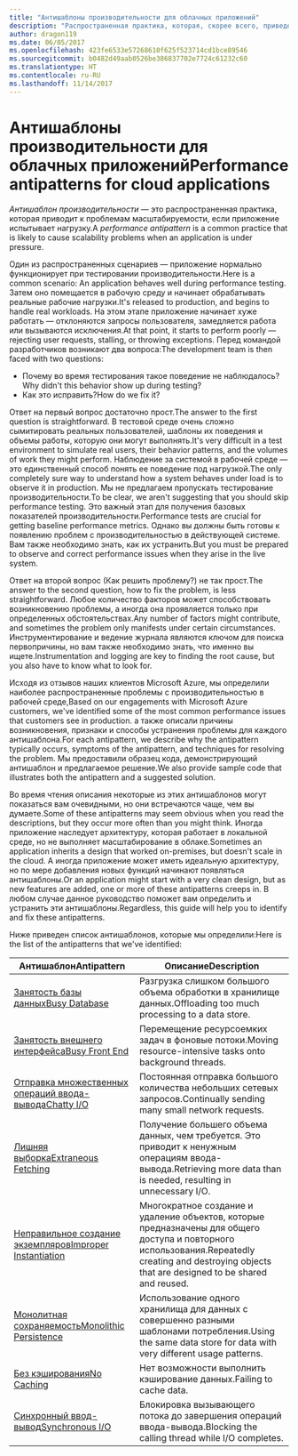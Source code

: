 ```yaml
---
title: "Антишаблоны производительности для облачных приложений"
description: "Распространенная практика, которая, скорее всего, приведет к проблемам масштабируемости."
author: dragon119
ms.date: 06/05/2017
ms.openlocfilehash: 423fe6533e57268610f625f523714cd1bce89546
ms.sourcegitcommit: b0482d49aab0526be386837702e7724c61232c60
ms.translationtype: HT
ms.contentlocale: ru-RU
ms.lasthandoff: 11/14/2017
---
```

# <a name="performance-antipatterns-for-cloud-applications"></a><span data-ttu-id="15a22-103">Антишаблоны производительности для облачных приложений</span><span class="sxs-lookup"><span data-stu-id="15a22-103">Performance antipatterns for cloud applications</span></span>

<span data-ttu-id="15a22-104">*Антишаблон производительности* — это распространенная практика, которая приводит к проблемам масштабируемости, если приложение испытывает нагрузку.</span><span class="sxs-lookup"><span data-stu-id="15a22-104">A *performance antipattern* is a common practice that is likely to cause scalability problems when an application is under pressure.</span></span> 

<span data-ttu-id="15a22-105">Один из распространенных сценариев — приложение нормально функционирует при тестировании производительности.</span><span class="sxs-lookup"><span data-stu-id="15a22-105">Here is a common scenario: An application behaves well during performance testing.</span></span> <span data-ttu-id="15a22-106">Затем оно помещается в рабочую среду и начинает обрабатывать реальные рабочие нагрузки.</span><span class="sxs-lookup"><span data-stu-id="15a22-106">It's released to production, and begins to handle real workloads.</span></span> <span data-ttu-id="15a22-107">На этом этапе приложение начинает хуже работать &mdash; отклоняются запросы пользователя, замедляется работа или вызываются исключения.</span><span class="sxs-lookup"><span data-stu-id="15a22-107">At that point, it starts to perform poorly &mdash; rejecting user requests, stalling, or throwing exceptions.</span></span> <span data-ttu-id="15a22-108">Перед командой разработчиков возникают два вопроса:</span><span class="sxs-lookup"><span data-stu-id="15a22-108">The development team is then faced with two questions:</span></span>

- <span data-ttu-id="15a22-109">Почему во время тестирования такое поведение не наблюдалось?</span><span class="sxs-lookup"><span data-stu-id="15a22-109">Why didn't this behavior show up during testing?</span></span>
- <span data-ttu-id="15a22-110">Как это исправить?</span><span class="sxs-lookup"><span data-stu-id="15a22-110">How do we fix it?</span></span>

<span data-ttu-id="15a22-111">Ответ на первый вопрос достаточно прост.</span><span class="sxs-lookup"><span data-stu-id="15a22-111">The answer to the first question is straightforward.</span></span> <span data-ttu-id="15a22-112">В тестовой среде очень сложно сымитировать реальных пользователей, шаблоны их поведения и объемы работы, которую они могут выполнять.</span><span class="sxs-lookup"><span data-stu-id="15a22-112">It's very difficult in a test environment to simulate real users, their behavior patterns, and the volumes of work they might perform.</span></span> <span data-ttu-id="15a22-113">Наблюдение за системой в рабочей среде — это единственный способ понять ее поведение под нагрузкой.</span><span class="sxs-lookup"><span data-stu-id="15a22-113">The only completely sure way to understand how a system behaves under load is to observe it in production.</span></span> <span data-ttu-id="15a22-114">Мы не предлагаем пропускать тестирование производительности.</span><span class="sxs-lookup"><span data-stu-id="15a22-114">To be clear, we aren't suggesting that you should skip performance testing.</span></span> <span data-ttu-id="15a22-115">Это важный этап для получения базовых показателей производительности.</span><span class="sxs-lookup"><span data-stu-id="15a22-115">Performance tests are crucial for getting baseline performance metrics.</span></span> <span data-ttu-id="15a22-116">Однако вы должны быть готовы к появлению проблем с производительностью в действующей системе. Вам также необходимо знать, как их устранить.</span><span class="sxs-lookup"><span data-stu-id="15a22-116">But you must be prepared to observe and correct performance issues when they arise in the live system.</span></span>

<span data-ttu-id="15a22-117">Ответ на второй вопрос (Как решить проблему?) не так прост.</span><span class="sxs-lookup"><span data-stu-id="15a22-117">The answer to the second question, how to fix the problem, is less straightforward.</span></span> <span data-ttu-id="15a22-118">Любое количество факторов может способствовать возникновению проблемы, а иногда она проявляется только при определенных обстоятельствах.</span><span class="sxs-lookup"><span data-stu-id="15a22-118">Any number of factors might contribute, and sometimes the problem only manifests under certain circumstances.</span></span> <span data-ttu-id="15a22-119">Инструментирование и ведение журнала являются ключом для поиска первопричины, но вам также необходимо знать, что именно вы ищете.</span><span class="sxs-lookup"><span data-stu-id="15a22-119">Instrumentation and logging are key to finding the root cause, but you also have to know what to look for.</span></span> 

<span data-ttu-id="15a22-120">Исходя из отзывов наших клиентов Microsoft Azure, мы определили наиболее распространенные проблемы с производительностью в рабочей среде,</span><span class="sxs-lookup"><span data-stu-id="15a22-120">Based on our engagements with Microsoft Azure customers, we've identified some of the most common performance issues that customers see in production.</span></span> <span data-ttu-id="15a22-121">а также описали причины возникновения, признаки и способы устранения проблемы для каждого антишаблона.</span><span class="sxs-lookup"><span data-stu-id="15a22-121">For each antipattern, we describe why the antipattern typically occurs, symptoms of the antipattern, and techniques for resolving the problem.</span></span> <span data-ttu-id="15a22-122">Мы предоставили образец кода, демонстрирующий антишаблон и предлагаемое решение.</span><span class="sxs-lookup"><span data-stu-id="15a22-122">We also provide sample code that illustrates both the antipattern and a suggested solution.</span></span> 

<span data-ttu-id="15a22-123">Во время чтения описания некоторые из этих антишаблонов могут показаться вам очевидными, но они встречаются чаще, чем вы думаете.</span><span class="sxs-lookup"><span data-stu-id="15a22-123">Some of these antipatterns may seem obvious when you read the descriptions, but they occur more often than you might think.</span></span> <span data-ttu-id="15a22-124">Иногда приложение наследует архитектуру, которая работает в локальной среде, но не выполняет масштабирование в облаке.</span><span class="sxs-lookup"><span data-stu-id="15a22-124">Sometimes an application inherits a design that worked on-premises, but doesn't scale in the cloud.</span></span> <span data-ttu-id="15a22-125">А иногда приложение может иметь идеальную архитектуру, но по мере добавления новых функций начинают появляться антишаблоны.</span><span class="sxs-lookup"><span data-stu-id="15a22-125">Or an application might start with a very clean design, but as new features are added, one or more of these antipatterns creeps in.</span></span> <span data-ttu-id="15a22-126">В любом случае данное руководство поможет вам определить и устранить эти антишаблоны.</span><span class="sxs-lookup"><span data-stu-id="15a22-126">Regardless, this guide will help you to identify and fix these antipatterns.</span></span>

<span data-ttu-id="15a22-127">Ниже приведен список антишаблонов, которые мы определили:</span><span class="sxs-lookup"><span data-stu-id="15a22-127">Here is the list of the antipatterns that we've identified:</span></span> 

| <span data-ttu-id="15a22-128">Антишаблон</span><span class="sxs-lookup"><span data-stu-id="15a22-128">Antipattern</span></span> | <span data-ttu-id="15a22-129">Описание</span><span class="sxs-lookup"><span data-stu-id="15a22-129">Description</span></span> |
|-------------|-------------|
| <span data-ttu-id="15a22-130">[Занятость базы данных][BusyDatabase]</span><span class="sxs-lookup"><span data-stu-id="15a22-130">[Busy Database][BusyDatabase]</span></span> | <span data-ttu-id="15a22-131">Разгрузка слишком большого объема обработки в хранилище данных.</span><span class="sxs-lookup"><span data-stu-id="15a22-131">Offloading too much processing to a data store.</span></span> |
| <span data-ttu-id="15a22-132">[Занятость внешнего интерфейса][BusyFrontEnd]</span><span class="sxs-lookup"><span data-stu-id="15a22-132">[Busy Front End][BusyFrontEnd]</span></span> | <span data-ttu-id="15a22-133">Перемещение ресурсоемких задач в фоновые потоки.</span><span class="sxs-lookup"><span data-stu-id="15a22-133">Moving resource-intensive tasks onto background threads.</span></span> |
| <span data-ttu-id="15a22-134">[Отправка множественных операций ввода-вывода][ChattyIO]</span><span class="sxs-lookup"><span data-stu-id="15a22-134">[Chatty I/O][ChattyIO]</span></span> | <span data-ttu-id="15a22-135">Постоянная отправка большого количества небольших сетевых запросов.</span><span class="sxs-lookup"><span data-stu-id="15a22-135">Continually sending many small network requests.</span></span> |
| <span data-ttu-id="15a22-136">[Лишняя выборка][ExtraneousFetching]</span><span class="sxs-lookup"><span data-stu-id="15a22-136">[Extraneous Fetching][ExtraneousFetching]</span></span> | <span data-ttu-id="15a22-137">Получение большего объема данных, чем требуется. Это приводит к ненужным операциям ввода-вывода.</span><span class="sxs-lookup"><span data-stu-id="15a22-137">Retrieving more data than is needed, resulting in unnecessary I/O.</span></span> |
| <span data-ttu-id="15a22-138">[Неправильное создание экземпляров][ImproperInstantiation]</span><span class="sxs-lookup"><span data-stu-id="15a22-138">[Improper Instantiation][ImproperInstantiation]</span></span> | <span data-ttu-id="15a22-139">Многократное создание и удаление объектов, которые предназначены для общего доступа и повторного использования.</span><span class="sxs-lookup"><span data-stu-id="15a22-139">Repeatedly creating and destroying objects that are designed to be shared and reused.</span></span> |
| <span data-ttu-id="15a22-140">[Монолитная сохраняемость][MonolithicPersistence]</span><span class="sxs-lookup"><span data-stu-id="15a22-140">[Monolithic Persistence][MonolithicPersistence]</span></span> | <span data-ttu-id="15a22-141">Использование одного хранилища для данных с совершенно разными шаблонами потребления.</span><span class="sxs-lookup"><span data-stu-id="15a22-141">Using the same data store for data with very different usage patterns.</span></span> |
| <span data-ttu-id="15a22-142">[Без кэширования][NoCaching]</span><span class="sxs-lookup"><span data-stu-id="15a22-142">[No Caching][NoCaching]</span></span> | <span data-ttu-id="15a22-143">Нет возможности выполнить кэширование данных.</span><span class="sxs-lookup"><span data-stu-id="15a22-143">Failing to cache data.</span></span> |
| <span data-ttu-id="15a22-144">[Синхронный ввод-вывод][SynchronousIO]</span><span class="sxs-lookup"><span data-stu-id="15a22-144">[Synchronous I/O][SynchronousIO]</span></span> | <span data-ttu-id="15a22-145">Блокировка вызывающего потока до завершения операций ввода-вывода.</span><span class="sxs-lookup"><span data-stu-id="15a22-145">Blocking the calling thread while I/O completes.</span></span> | 

[BusyDatabase]: ./busy-database/index.md
[BusyFrontEnd]: ./busy-front-end/index.md
[ChattyIO]: ./chatty-io/index.md
[ExtraneousFetching]: ./extraneous-fetching/index.md
[ImproperInstantiation]: ./improper-instantiation/index.md
[MonolithicPersistence]: ./monolithic-persistence/index.md
[NoCaching]: ./no-caching/index.md
[SynchronousIO]: ./synchronous-io/index.md